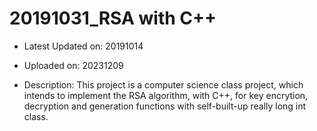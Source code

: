 # 20191031_RSA with C++

- Latest Updated on: 20191014
- Uploaded on: 20231209

- Description: This project is a computer science class project, which intends to implement the RSA algorithm, with C++, for key encrytion, decryption and generation functions with self-built-up really long int class.

